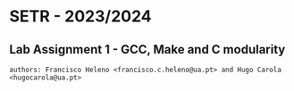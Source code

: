 # SETR - 2023/2024
## Lab Assignment 1 - GCC, Make and C modularity
```
authors: Francisco Heleno <francisco.c.heleno@ua.pt> and Hugo Carola <hugocarola@ua.pt>
```
